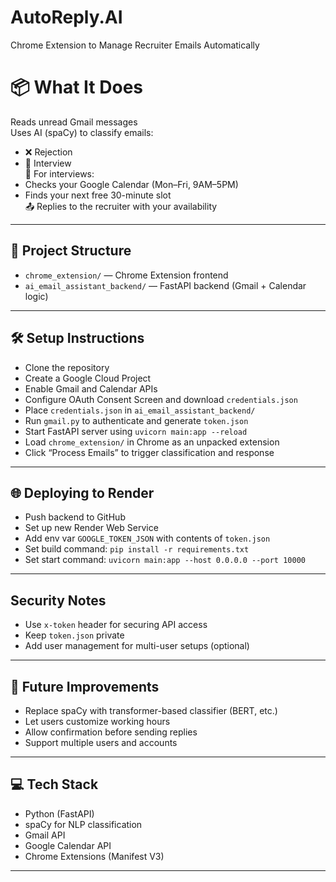 # AutoReply.AI
Chrome Extension to Manage Recruiter Emails Automatically
# 📦 What It Does

Reads unread Gmail messages  
Uses AI (spaCy) to classify emails:
- ❌ Rejection
- 📅 Interview  
📆 For interviews:
- Checks your Google Calendar (Mon–Fri, 9AM–5PM)
- Finds your next free 30-minute slot  
📤 Replies to the recruiter with your availability

---

## 🧩 Project Structure
- `chrome_extension/` — Chrome Extension frontend  
- `ai_email_assistant_backend/` — FastAPI backend (Gmail + Calendar logic)  

---

## 🛠️ Setup Instructions

- Clone the repository  
-  Create a Google Cloud Project  
-  Enable Gmail and Calendar APIs  
-  Configure OAuth Consent Screen and download `credentials.json`  
-  Place `credentials.json` in `ai_email_assistant_backend/`  
-  Run `gmail.py` to authenticate and generate `token.json`  
-  Start FastAPI server using `uvicorn main:app --reload`  
-  Load `chrome_extension/` in Chrome as an unpacked extension  
-  Click “Process Emails” to trigger classification and response  

---

## 🌐 Deploying to Render

-  Push backend to GitHub  
-  Set up new Render Web Service  
-  Add env var `GOOGLE_TOKEN_JSON` with contents of `token.json`  
-  Set build command: `pip install -r requirements.txt`  
-  Set start command: `uvicorn main:app --host 0.0.0.0 --port 10000`  

---

##  Security Notes

-  Use `x-token` header for securing API access  
-  Keep `token.json` private  
-  Add user management for multi-user setups (optional)  

---

## 🧠 Future Improvements

- Replace spaCy with transformer-based classifier (BERT, etc.)  
- Let users customize working hours  
- Allow confirmation before sending replies  
- Support multiple users and accounts  

---

## 💻 Tech Stack

-  Python (FastAPI)  
-  spaCy for NLP classification  
-  Gmail API  
-  Google Calendar API  
-  Chrome Extensions (Manifest V3)  

---
